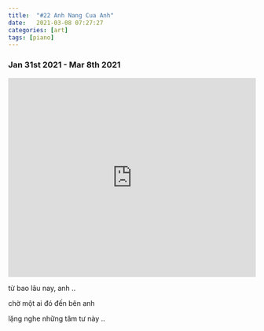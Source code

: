 ```yaml
---
title:  "#22 Anh Nang Cua Anh"
date:   2021-03-08 07:27:27
categories: [art]
tags: [piano]
---
```


### Jan 31st 2021 - Mar 8th 2021

<iframe style="overflow:hidden; width:100%; height:405px" src="https://www.youtube.com/embed/3z6hCwWbndc" frameborder="0" allow="accelerometer; autoplay; clipboard-write; encrypted-media; gyroscope; picture-in-picture" allowfullscreen></iframe>




từ bao lâu nay, anh ..
 
chờ một ai đó đến bên anh
 
lặng nghe những tâm tư này ..
